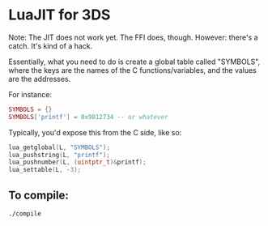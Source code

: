 # LuaJIT for 3DS

Note: The JIT does not work yet. The FFI does, though. However: there's a catch. It's kind of a hack.

Essentially, what you need to do is create a global table called "SYMBOLS", where the keys are the names of the C functions/variables, and the values are the addresses.

For instance:

```lua
SYMBOLS = {}
SYMBOLS['printf'] = 0x9812734 -- or whatever
```

Typically, you'd expose this from the C side, like so:

```c
lua_getglobal(L, "SYMBOLS");
lua_pushstring(L, "printf");
lua_pushnumber(L, (uintptr_t)&printf);
lua_settable(L, -3);
```

## To compile:

```
./compile
```
